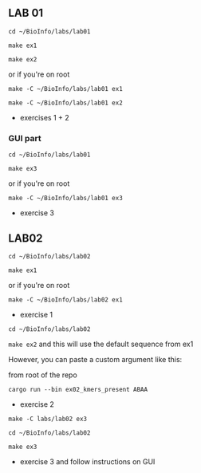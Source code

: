## LAB 01

`cd ~/BioInfo/labs/lab01`

`make ex1`

`make ex2`

or if you're on root

`make -C ~/BioInfo/labs/lab01 ex1`

`make -C ~/BioInfo/labs/lab01 ex2`

- exercises 1 + 2

### GUI part

`cd ~/BioInfo/labs/lab01`

`make ex3`

or if you're on root

`make -C ~/BioInfo/labs/lab01 ex3`

- exercise 3

## LAB02

`cd ~/BioInfo/labs/lab02`

`make ex1`

or if you're on root

`make -C ~/BioInfo/labs/lab02 ex1`

- exercise 1

`cd ~/BioInfo/labs/lab02`

`make ex2` and this will use the default sequence from ex1

However, you can paste a custom argument like this:

from root of the repo 

`cargo run --bin ex02_kmers_present ABAA`

- exercise 2

`make -C labs/lab02 ex3`

`cd ~/BioInfo/labs/lab02`

`make ex3`

- exercise 3 and follow instructions on GUI
